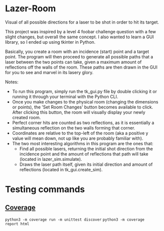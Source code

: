 # Lazer-Room
 Visual of all possible directions for a laser to be shot in order to hit its target.

This project was inspired by a level 4 foobar challenge question with a few slight changes, but overall the same concept. I also wanted to learn a GUI library, so
I ended up using tkinter in Python.

Basically, you create a room with an incidence (start) point and a target point. The program will then proceed to generate all possible paths that a laser between
the two points can take, given a maximum amount of reflections off the walls of the room. These paths are then drawn in the GUI for you to see and marvel in
its lasery glory.

Notes:
 - To run this program, simply run the tk_gui.py file by double clicking it or running it through your terminal with the Python CLI.
 - Once you make changes to the physical room (changing the dimensions or points), the 'Set Room Changes' button becomes available to click.
   After clicking this button, the room will visually display your newly created room.
 - Perfect corner hits are counted as two reflections, as it is essentially a simultaneous reflection on the two walls forming that corner.
 - Coordinates are relative to the top-left of the room (aka a positive y value will mean down, not up like you are probably familiar with).
 - The two most interesting algorithms in this program are the ones that:
   - Find all possible lasers, returning the initial shot direction from the incidence point and the amount of
     reflections that path will take (located in lazer_sim.simulate).
   - Draws the laser path itself, given its initial direction and amount of reflections (located in tk_gui.create_sim).

# Testing commands

## [Coverage](https://coverage.readthedocs.io/en/6.4.1/)

``` python3 -m coverage run -m unittest discover ```
``` python3 -m coverage report html ```
